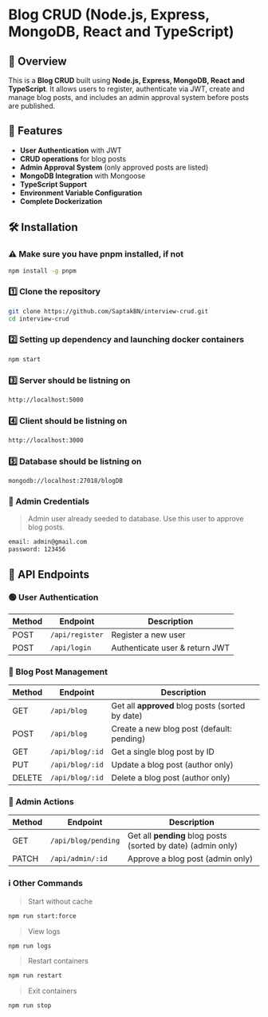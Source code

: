 # Blog CRUD (Node.js, Express, MongoDB, React and TypeScript)

## 📌 Overview

This is a **Blog CRUD** built using **Node.js, Express, MongoDB, React and TypeScript**. It allows users to register, authenticate via JWT, create and manage blog posts, and includes an admin approval system before posts are published.

## 🚀 Features

- **User Authentication** with JWT
- **CRUD operations** for blog posts
- **Admin Approval System** (only approved posts are listed)
- **MongoDB Integration** with Mongoose
- **TypeScript Support**
- **Environment Variable Configuration**
- **Complete Dockerization**

## 🛠️ Installation

### ⚠️ Make sure you have pnpm installed, if not

```sh
npm install -g pnpm
```

### 1️⃣ Clone the repository

```sh
git clone https://github.com/SaptakBN/interview-crud.git
cd interview-crud
```

### 2️⃣ Setting up dependency and launching docker containers

```sh
npm start
```

### 3️⃣ Server should be listning on

```sh
http://localhost:5000
```

### 4️⃣ Client should be listning on

```sh
http://localhost:3000
```

### 5️⃣ Database should be listning on

```sh
mongodb://localhost:27018/blogDB
```

### 🔑 Admin Credentials

> Admin user already seeded to database.
> Use this user to approve blog posts.

```sh
email: admin@gmail.com
password: 123456
```

## 📌 API Endpoints

### 🟢 User Authentication

| Method | Endpoint        | Description                    |
| ------ | --------------- | ------------------------------ |
| POST   | `/api/register` | Register a new user            |
| POST   | `/api/login`    | Authenticate user & return JWT |

### 📝 Blog Post Management

| Method | Endpoint        | Description                                      |
| ------ | --------------- | ------------------------------------------------ |
| GET    | `/api/blog`     | Get all **approved** blog posts (sorted by date) |
| POST   | `/api/blog`     | Create a new blog post (default: pending)        |
| GET    | `/api/blog/:id` | Get a single blog post by ID                     |
| PUT    | `/api/blog/:id` | Update a blog post (author only)                 |
| DELETE | `/api/blog/:id` | Delete a blog post (author only)                 |

### 🔑 Admin Actions

| Method | Endpoint            | Description                                                  |
| ------ | ------------------- | ------------------------------------------------------------ |
| GET    | `/api/blog/pending` | Get all **pending** blog posts (sorted by date) (admin only) |
| PATCH  | `/api/admin/:id`    | Approve a blog post (admin only)                             |

### ℹ️ Other Commands

> Start without cache

```sh
npm run start:force
```

> View logs

```sh
npm run logs
```

> Restart containers

```sh
npm run restart
```

> Exit containers

```sh
npm run stop
```
